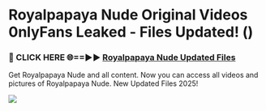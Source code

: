 # Royalpapaya Nude Original Videos 0nlyFans Leaked - Files Updated! ()

<h3>🔴 CLICK HERE 🌐==►► <a href="https://tinyurl.com/2p9ay9w9" rel="nofollow">Royalpapaya Nude Updated Files</a></h3>

Get Royalpapaya Nude and all content. Now you can access all videos and pictures of Royalpapaya Nude. New Updated Files 2025!

[![](https://i.imgur.com/KQgVmj3.gif)](https://tinyurl.com/2p9ay9w9)
